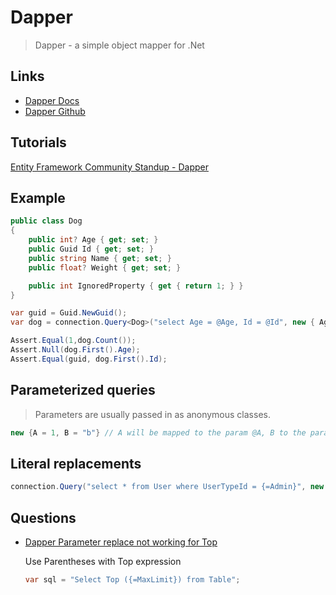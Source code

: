 # Dapper

> Dapper - a simple object mapper for .Net

## Links

* [Dapper Docs](https://dapperlib.github.io/Dapper/)
* [Dapper Github](https://github.com/DapperLib/Dapper)


## Tutorials

[Entity Framework Community Standup - Dapper](https://www.youtube.com/watch?v=txiQar6PqvA)

## Example

```cs
public class Dog
{
    public int? Age { get; set; }
    public Guid Id { get; set; }
    public string Name { get; set; }
    public float? Weight { get; set; }

    public int IgnoredProperty { get { return 1; } }
}

var guid = Guid.NewGuid();
var dog = connection.Query<Dog>("select Age = @Age, Id = @Id", new { Age = (int?)null, Id = guid });

Assert.Equal(1,dog.Count());
Assert.Null(dog.First().Age);
Assert.Equal(guid, dog.First().Id);
```

## Parameterized queries

> Parameters are usually passed in as anonymous classes.

```cs
new {A = 1, B = "b"} // A will be mapped to the param @A, B to the param @B
```

## Literal replacements

```cs
connection.Query("select * from User where UserTypeId = {=Admin}", new { UserTypeId.Admin });
```

## Questions

* [Dapper Parameter replace not working for Top](https://stackoverflow.com/q/36946879/1366033)

    Use Parentheses with Top expression

    ```cs
    var sql = "Select Top ({=MaxLimit}) from Table";
    ```

